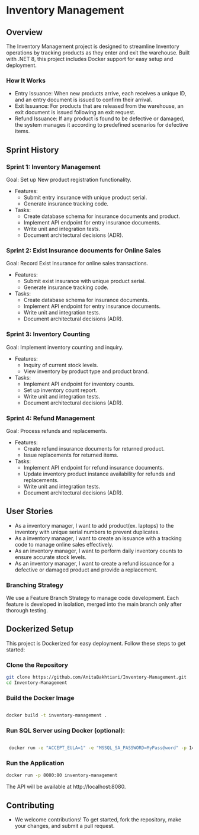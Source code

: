 # Inventory Management


## Overview

The Inventory Management project is designed to streamline Inventory operations by tracking products as they enter and exit the warehouse. Built with .NET 8, this project includes Docker support for easy setup and deployment.

###  How It Works

-  Entry Issuance: When new products arrive, each receives a unique ID, and an entry document is issued to confirm their arrival.
-  Exit Issuance: For products that are released from the warehouse, an exit document is issued following an exit request.
-  Refund Issuance: If any product is found to be defective or damaged, the system manages it according to predefined scenarios for defective items.


## Sprint History

### Sprint 1: Inventory Management

Goal: Set up New product registration functionality.

- Features:
  - Submit entry insurance with unique product serial.
  - Generate insurance tracking code.
- Tasks:
  - Create database schema for insurance documents and product.
  - Implement API endpoint for entry insurance documents.
  - Write unit and integration tests.
  - Document architectural decisions (ADR).


### Sprint 2: Exist Insurance documents for Online Sales

Goal: Record Exist Insurance for  online sales transactions.

- Features:
  - Submit exist insurance with unique product serial.
  - Generate insurance tracking code.
- Tasks:
  - Create database schema for insurance documents.
  - Implement API endpoint for entry insurance documents.
  - Write unit and integration tests.
  - Document architectural decisions (ADR).


### Sprint 3: Inventory Counting

Goal: Implement inventory counting and inquiry.

- Features:
  - Inquiry of current stock levels.
  - View inventory by product type and product brand.
- Tasks:
  - Implement API endpoint for inventory counts.
  - Set up inventory count report.
  - Write unit and integration tests.
  - Document architectural decisions (ADR).


### Sprint 4: Refund Management

Goal: Process refunds and replacements.

- Features:
  - Create refund insurance documents for returned product.
  - Issue replacements for returned items.
- Tasks:
  - Implement API endpoint for refund insurance documents.
  - Update inventory product instance availability for refunds and replacements.
  - Write unit and integration tests.
  - Document architectural decisions (ADR).


## User Stories

- As a inventory manager, I want to add product(ex. laptops) to the inventory with unique serial numbers to prevent duplicates.
- As a inventory manager, I want to create an issuance with a tracking code to manage online sales effectively.
- As an inventory manager, I want to perform daily inventory counts to ensure accurate stock levels.
- As an inventory manager, I want to create a refund issuance for a defective or damaged product and provide a replacement.


### Branching Strategy

We use a Feature Branch Strategy to manage code development. Each feature is developed in isolation, merged into the main branch only after thorough testing.

## Dockerized Setup

This project is Dockerized for easy deployment. Follow these steps to get started:

### Clone the Repository

 ```bash
git clone https://github.com/AnitaBakhtiari/Inventory-Management.git
cd Inventory-Management
```
### Build the Docker Image

 ```bash

docker build -t inventory-management .
```

### Run SQL Server using Docker (optional):

   ```bash

    docker run -e "ACCEPT_EULA=1" -e "MSSQL_SA_PASSWORD=MyPass@word" -p 1433:1433 --memory="2g" --cpus="2" -v sqlvolume:/var/opt/mssql -d --name=sql mcr.microsoft.com/azure-sql-edge
  ```


### Run the Application

 ```bash
docker run -p 8080:80 inventory-management
```

The API will be available at http://localhost:8080.


## Contributing

- We welcome contributions! To get started, fork the repository, make your changes, and submit a pull request.